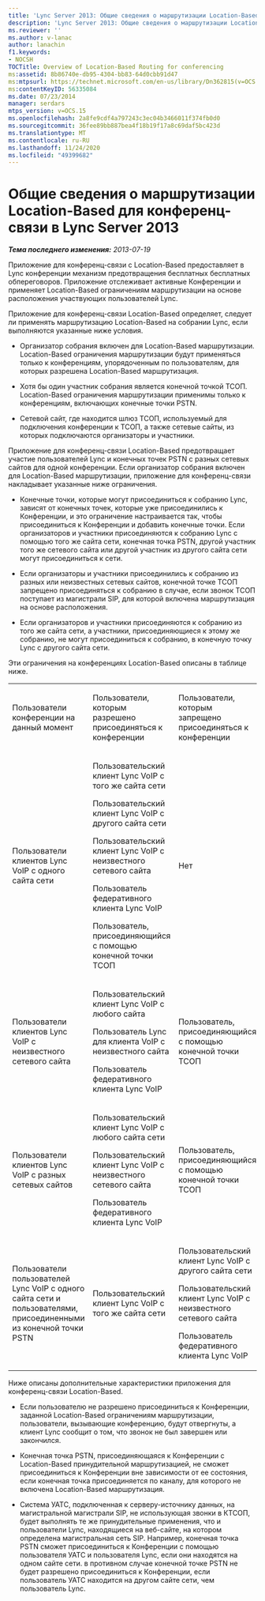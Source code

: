 ```yaml
---
title: 'Lync Server 2013: Общие сведения о маршрутизации Location-Based для конференц-связи'
description: 'Lync Server 2013: Общие сведения о маршрутизации Location-Based для конференц-связи.'
ms.reviewer: ''
ms.author: v-lanac
author: lanachin
f1.keywords:
- NOCSH
TOCTitle: Overview of Location-Based Routing for conferencing
ms:assetid: 8b86740e-db95-4304-bb83-64d0cbb91d47
ms:mtpsurl: https://technet.microsoft.com/en-us/library/Dn362815(v=OCS.15)
ms:contentKeyID: 56335084
ms.date: 07/23/2014
manager: serdars
mtps_version: v=OCS.15
ms.openlocfilehash: 2a8fe9cdf4a797243c3ec04b3466011f374fb0d0
ms.sourcegitcommit: 36fee89bb887bea4f18b19f17a8c69daf5bc423d
ms.translationtype: MT
ms.contentlocale: ru-RU
ms.lasthandoff: 11/24/2020
ms.locfileid: "49399682"
---
```

# <a name="overview-of-location-based-routing-for-conferencing-in-lync-server-2013"></a>Общие сведения о маршрутизации Location-Based для конференц-связи в Lync Server 2013

<div data-xmlns="http://www.w3.org/1999/xhtml">

<div class="topic" data-xmlns="http://www.w3.org/1999/xhtml" data-msxsl="urn:schemas-microsoft-com:xslt" data-cs="https://msdn.microsoft.com/">

<div data-asp="https://msdn2.microsoft.com/asp">



</div>

<div id="mainSection">

<div id="mainBody">

<span> </span>

_**Тема последнего изменения:** 2013-07-19_

Приложение для конференц-связи с Location-Based предоставляет в Lync конференции механизм предотвращения бесплатных бесплатных обпереговоров. Приложение отслеживает активные Конференции и применяет Location-Based ограничениям маршрутизации на основе расположения участвующих пользователей Lync.

Приложение для конференц-связи Location-Based определяет, следует ли применять маршрутизацию Location-Based на собрании Lync, если выполняются указанные ниже условия.

  - Организатор собрания включен для Location-Based маршрутизации. Location-Based ограничения маршрутизации будут применяться только к конференциям, упорядоченным по пользователям, для которых разрешена Location-Based маршрутизация.

  - Хотя бы один участник собрания является конечной точкой ТСОП. Location-Based ограничения маршрутизации применимы только к конференциям, включающих конечные точки PSTN.

  - Сетевой сайт, где находится шлюз ТСОП, используемый для подключения конференции к ТСОП, а также сетевые сайты, из которых подключаются организаторы и участники.

Приложение для конференц-связи Location-Based предотвращает участие пользователей Lync и конечных точек PSTN с разных сетевых сайтов для одной конференции. Если организатор собрания включен для Location-Based маршрутизации, приложение для конференц-связи накладывает указанные ниже ограничения.

  - Конечные точки, которые могут присоединиться к собранию Lync, зависят от конечных точек, которые уже присоединились к Конференции, и это ограничение настраивается так, чтобы присоединиться к Конференции и добавить конечные точки. Если организаторов и участники присоединяются к собранию Lync с помощью того же сайта сети, конечная точка PSTN, другой участник того же сетевого сайта или другой участник из другого сайта сети могут присоединиться к сети.

  - Если организаторы и участники присоединились к собранию из разных или неизвестных сетевых сайтов, конечной точке ТСОП запрещено присоединяться к собранию в случае, если звонок ТСОП поступает из магистрали SIP, для которой включена маршрутизация на основе расположения.

  - Если организаторов и участники присоединяются к собранию из того же сайта сети, а участники, присоединяющиеся к этому же собранию, не могут присоединиться к собранию, в конечную точку Lync с другого сайта сети.

Эти ограничения на конференциях Location-Based описаны в таблице ниже.


<table>
<colgroup>
<col style="width: 33%" />
<col style="width: 33%" />
<col style="width: 33%" />
</colgroup>
<tbody>
<tr class="odd">
<td><p>Пользователи конференции на данный момент</p></td>
<td><p>Пользователи, которым разрешено присоединяться к конференции</p></td>
<td><p>Пользователи, которым запрещено присоединяться к конференции</p></td>
</tr>
<tr class="even">
<td><p>Пользователи клиентов Lync VoIP с одного сайта сети</p></td>
<td><p>Пользовательский клиент Lync VoIP с того же сайта сети</p>
<p>Пользовательский клиент Lync VoIP с другого сайта сети</p>
<p>Пользовательский клиент Lync VoIP с неизвестного сетевого сайта</p>
<p>Пользователь федеративного клиента Lync VoIP</p>
<p>Пользователь, присоединяющийся с помощью конечной точки ТСОП</p></td>
<td><p>Нет</p></td>
</tr>
<tr class="odd">
<td><p>Пользователи клиентов Lync VoIP с неизвестного сетевого сайта</p></td>
<td><p>Пользовательский клиент Lync VoIP с любого сайта</p>
<p>Пользователь Lync для клиента VoIP с неизвестного сайта</p>
<p>Пользователь федеративного клиента Lync VoIP</p></td>
<td><p>Пользователь, присоединяющийся с помощью конечной точки ТСОП</p></td>
</tr>
<tr class="even">
<td><p>Пользователи клиентов Lync VoIP с разных сетевых сайтов</p></td>
<td><p>Пользовательский клиент Lync VoIP с любого сайта сети</p>
<p>Пользовательский клиент Lync VoIP с неизвестного сетевого сайта</p>
<p>Пользователь федеративного клиента Lync VoIP</p></td>
<td><p>Пользователь, присоединяющийся с помощью конечной точки ТСОП</p></td>
</tr>
<tr class="odd">
<td><p>Пользователи пользователей Lync VoIP с одного сайта сети и пользователями, присоединенными из конечной точки PSTN</p></td>
<td><p>Пользовательский клиент Lync VoIP с того же сайта сети</p></td>
<td><p>Пользовательский клиент Lync VoIP с другого сайта сети</p>
<p>Пользовательский клиент Lync VoIP с неизвестного сетевого сайта</p>
<p>Пользователь федеративного клиента Lync VoIP</p></td>
</tr>
</tbody>
</table>


Ниже описаны дополнительные характеристики приложения для конференц-связи Location-Based.

  - Если пользователю не разрешено присоединиться к Конференции, заданной Location-Based ограничениям маршрутизации, пользователи, вызывающие конференцию, будут отвергнуты, а клиент Lync сообщит о том, что звонок не был завершен или закончился.

  - Конечная точка PSTN, присоединяющаяся к Конференции с Location-Based принудительной маршрутизацией, не сможет присоединиться к Конференции вне зависимости от ее состояния, если конечная точка присоединяется по каналу, для которого не включена Location-Based маршрутизация.

  - Система УАТС, подключенная к серверу-источнику данных, на магистральной магистрали SIP, не использующая звонки в КТСОП, будет выполнять те же принудительные применения, что и пользователи Lync, находящиеся на веб-сайте, на котором определена магистральная сеть SIP. Например, конечная точка PSTN сможет присоединиться к Конференции с помощью пользователя УАТС и пользователя Lync, если они находятся на одном сайте сети. в противном случае конечной точке PSTN не будет разрешено присоединиться к Конференции, если пользователь УАТС находится на другом сайте сети, чем пользователь Lync.

</div>

<span> </span>

</div>

</div>

</div>

